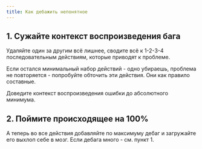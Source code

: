 ```yaml
---
title: Как дебажить непонятное
---
```


## 1. Сужайте контекст воспроизведения бага

Удаляйте один за другим всё лишнее, сводите всё к 1-2-3-4 последовательным действиям, которые приводят к проблеме.

Если остался минимальный набор действий - одно убираешь, проблема не повторяется - попробуйте обточить эти действия. Они как правило составные.

Доведите контекст воспроизведения ошибки до абсолютного минимума.

## 2. Поймите происходящее на 100%

А теперь во все действия добавляйте по максимуму дебаг и загружайте его выхлоп себе в мозг. Если дебага много - см. пункт 1.
